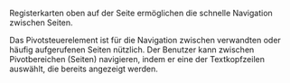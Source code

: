 ﻿Registerkarten oben auf der Seite ermöglichen die schnelle Navigation zwischen Seiten.

Das Pivotsteuerelement ist für die Navigation zwischen verwandten oder häufig aufgerufenen Seiten nützlich. Der Benutzer kann zwischen Pivotbereichen (Seiten) navigieren, indem er eine der Textkopfzeilen auswählt, die bereits angezeigt werden.
